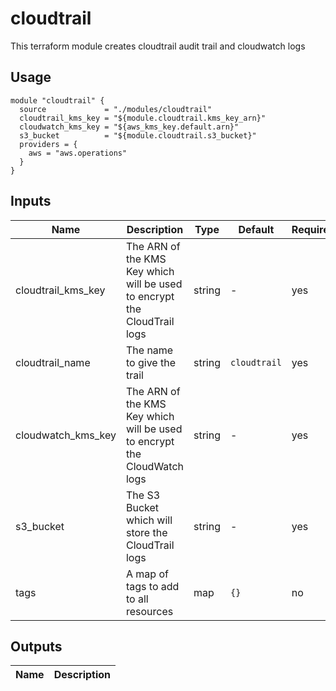 # cloudtrail

This terraform module creates cloudtrail audit trail and cloudwatch logs

## Usage
```
module "cloudtrail" {
  source             = "./modules/cloudtrail"
  cloudtrail_kms_key = "${module.cloudtrail.kms_key_arn}"
  cloudwatch_kms_key = "${aws_kms_key.default.arn}"
  s3_bucket          = "${module.cloudtrail.s3_bucket}"
  providers = {
    aws = "aws.operations"
  }
}
```

## Inputs
Name | Description | Type | Default | Required
---- | ----------- | ---- | ------- | --------
cloudtrail_kms_key | The ARN of the KMS Key which will be used to encrypt the CloudTrail logs | string | - | yes
cloudtrail_name | The name to give the trail | string | `cloudtrail` | yes
cloudwatch_kms_key | The ARN of the KMS Key which will be used to encrypt the CloudWatch logs | string | - | yes
s3_bucket | The S3 Bucket which will store the CloudTrail logs | string | - | yes
tags | A map of tags to add to all resources | map | `{}` | no

## Outputs
Name | Description
---- | -----------
